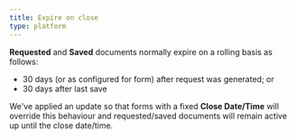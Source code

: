 ```yaml
---
title: Expire on close
type: platform
---
```


**Requested** and **Saved** documents normally expire on a rolling basis as follows:

* 30 days (or as configured for form) after request was generated; or
* 30 days after last save

We've applied an update so that forms with a fixed **Close Date/Time** will override this behaviour and requested/saved documents will remain active up until the close date/time.

